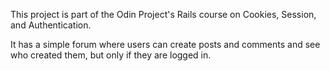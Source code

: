 This project is part of the Odin Project's Rails course on Cookies, Session, and Authentication.

It has a simple forum where users can create posts and comments and see who created them, but only if they
are logged in.
